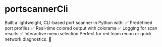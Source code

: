 # portscannerCli
Built a lightweight, CLI-based port scanner in Python with: ✅ Predefined port profiles  ✅ Real-time colored output with colorama ✅ Logging for scan results ✅ Interactive menu selection  Perfect for red team recon or quick network diagnostics. 🚀

